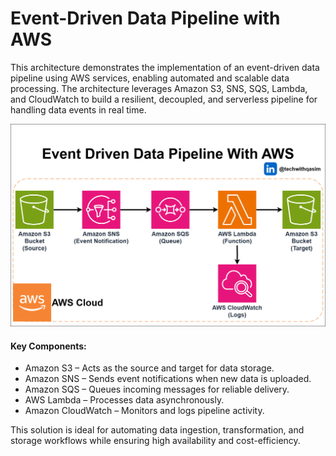 # Event-Driven Data Pipeline with AWS

This architecture demonstrates the implementation of an event-driven data pipeline using AWS services, enabling automated and scalable data processing. The architecture leverages Amazon S3, SNS, SQS, Lambda, and CloudWatch to build a resilient, decoupled, and serverless pipeline for handling data events in real time.

![event-driven-data-pipeline-with-aws](./images/event-driven-data-pipeline-with-aws.png)

#### **Key Components:**

- Amazon S3 – Acts as the source and target for data storage.
- Amazon SNS – Sends event notifications when new data is uploaded.
- Amazon SQS – Queues incoming messages for reliable delivery.
- AWS Lambda – Processes data asynchronously.
- Amazon CloudWatch – Monitors and logs pipeline activity.

This solution is ideal for automating data ingestion, transformation, and storage workflows while ensuring high availability and cost-efficiency.